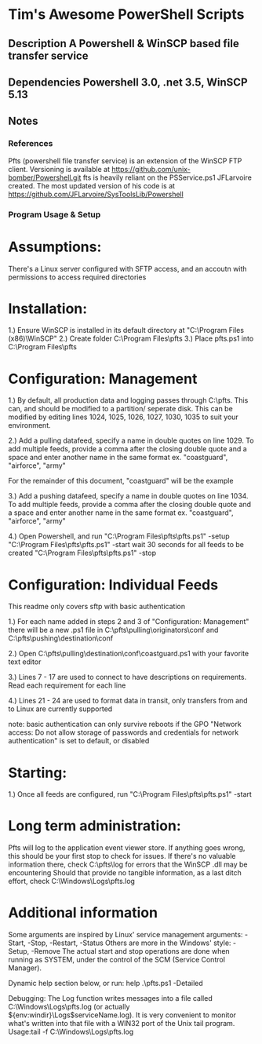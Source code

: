 # Tim's Awesome PowerShell Scripts

## Description     A Powershell & WinSCP based file transfer service

## Dependencies    Powershell 3.0, .net 3.5, WinSCP 5.13

## Notes   

### References
Pfts (powershell file transfer service) is an extension of the WinSCP FTP client. Versioning is available at https://github.com/unix-bomber/Powershell.git fts is heavily reliant on the PSService.ps1 JFLarvoire created. The most updated version of his code is at https://github.com/JFLarvoire/SysToolsLib/Powershell

### Program Usage & Setup

# Assumptions:
There's a Linux server configured with SFTP access, and an accoutn with permissions to access required directories

# Installation:
 1.) Ensure WinSCP is installed in its default directory at "C:\Program Files (x86)\WinSCP"
 2.) Create folder C:\Program Files\pfts
 3.) Place pfts.ps1 into C:\Program Files\pfts

# Configuration: Management
1.) By default, all production data and logging passes through C:\pfts. This can, and should be modified to a partition/ seperate disk.
This can be modified by editing lines 1024, 1025, 1026, 1027, 1030, 1035 to suit your environment.

2.) Add a pulling datafeed, specify a name in double quotes on line 1029. To add multiple feeds, provide a comma after the closing double quote and a space and enter another name in the same format
ex. "coastguard", "airforce", "army"

For the remainder of this document, "coastguard" will be the example

3.) Add a pushing datafeed, specify a name in double quotes on line 1034. To add multiple feeds, provide a comma after the closing double quote and a space and enter another name in the same format
ex. "coastguard", "airforce", "army"

4.) Open Powershell, and run 
"C:\Program Files\pfts\pfts.ps1" -setup
"C:\Program Files\pfts\pfts.ps1" -start
wait 30 seconds for all feeds to be created
"C:\Program Files\pfts\pfts.ps1" -stop

# Configuration: Individual Feeds
This readme only covers sftp with basic authentication

1.) For each name added in steps 2 and 3 of "Configuration: Management" there will be a new .ps1 file in C:\pfts\pulling\originators\conf and C:\pfts\pushing\destination\conf

2.) Open C:\pfts\pulling\destination\conf\coastguard.ps1 with your favorite text editor

3.) Lines 7 - 17 are used to connect to have descriptions on requirements. Read each requirement for each line

4.) Lines 21 - 24 are used to format data in transit, only transfers from and to Linux are currently supported 

note: basic authentication can only survive reboots if the GPO "Network access: Do not allow storage of passwords and credentials for network authentication" is set to default, or disabled

# Starting:

1.) Once all feeds are configured, run 
"C:\Program Files\pfts\pfts.ps1" -start

# Long term administration:

Pfts will log to the application event viewer store. If anything goes wrong, this should be your first stop to check for issues.
If there's no valuable information there, check C:\pfts\log for errors that the WinSCP .dll may be encountering
Should that provide no tangible information, as a last ditch effort, check C:\Windows\Logs\pfts.log

# Additional information
 Some arguments are inspired by Linux' service management arguments: -Start, -Stop, -Restart, -Status Others are more in the Windows' style: -Setup, -Remove  The actual start and stop operations are done when  running as SYSTEM, under the control of the SCM (Service  Control Manager). 

Dynamic help section below, or run: help .\pfts.ps1 -Detailed  

  Debugging: The Log function writes messages into a file called C:\Windows\Logs\pfts.log (or actually ${env:windir}\Logs\$serviceName.log). It is very convenient to monitor what's written into that  file with a WIN32 port of the Unix tail program. Usage:tail -f C:\Windows\Logs\pfts.log
